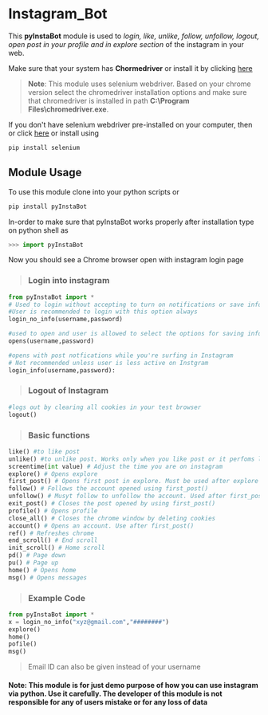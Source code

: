 # Instagram_Bot

This **pyInstaBot** module is used to *login, like, unlike, follow, unfollow, logout, open post in your profile and in explore section* of the instagram in your web.

Make sure that your system has **Chormedriver** or install it by clicking [here](https://chromedriver.chromium.org/downloads)

>__**Note**__: This module uses selenium webdriver. Based on your  chrome version select the chromedriver installation options and make sure that chromedriver is installed in path **C:\Program Files\chromedriver.exe**.

If you don't have selenium webdriver pre-installed on your computer, then or click [here](https://www.selenium.dev/downloads/) or install using

```1
pip install selenium
```

## Module Usage

To use this module clone into your python scripts or

```1
pip install pyInstaBot
```

In-order to make sure that pyInstaBot works properly after installation type on python shell as

```python
>>> import pyInstaBot
```

 Now you should see a Chrome browser open with instagram login page

> ### Login into instagram

 ```python
from pyInstaBot import *
# Used to login without accepting to turn on notifications or save informations
#User is recommended to login with this option always
login_no_info(username,password)
 ```

 ```python
#used to open and user is allowed to select the options for saving info and for notifications
opens(username,password)
 ```

 ```python
#opens with post notfications while you're surfing in Instagram
# Not recommended unless user is less active on Instgram
login_info(username,password):
```

> ### Logout of Instagram

 ```python
#logs out by clearing all cookies in your test browser
logout()
 ```

> ### Basic functions

 ```python
like() #to like post
unlike() #to unlike post. Works only when you like post or it perfoms like function
screentime(int value) # Adjust the time you are on instagram
explore() # Opens explore
first_post() # Opens first post in explore. Must be used after explore
follow() # Follows the account opened using first_post()
unfollow() # Musyt follow to unfollow the account. Used after first_post() and follow() commands
exit_post() # Closes the post opened by using first_post()
profile() # Opens profile
close_all() # Closes the chrome window by deleting cookies
account() # Opens an account. Use after first_post()
ref() # Refreshes chrome
end_scroll() # End scroll
init_scroll() # Home scroll
pd() # Page down
pu() # Page up
home() # Opens home
msg() # Opens messages

 ```

> ### Example Code

```python
from pyInstaBot import *
x = login_no_info("xyz@gmail.com","########")
explore()
home()
pofile()
msg()

```

> Email ID can also be given instead of your username

#### Note: This module is for just demo purpose of how you can use instagram via python. Use it carefully. The developer of this module is not responsible for any of users mistake or for any loss of data
